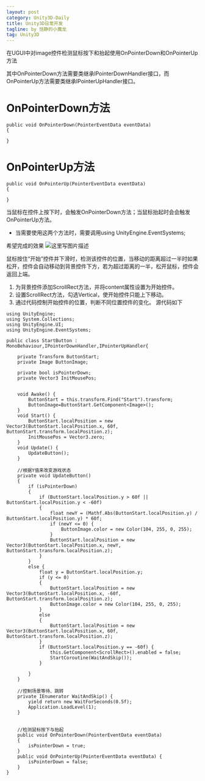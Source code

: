 ```yaml
---
layout: post
category: Unity3D-Daily
title: Unity3D日常开发
tagline: by 恬静的小魔龙
tag: Unity3D
---
```


在UGUI中对image控件检测鼠标按下和抬起使用OnPointerDown和OnPointerUp方法

其中OnPointerDown方法需要类继承IPointerDownHandler接口，而OnPointerUp方法需要类继承IPointerUpHandler接口。

<h1>OnPointerDown方法</h2>

```
public void OnPointerDown(PointerEventData eventData)
{

}
```
<h1>OnPointerUp方法</h1>

```
public void OnPointerUp(PointerEventData eventData) 
{

}
```
当鼠标在控件上按下时，会触发OnPointerDown方法；当鼠标抬起时会会触发OnPointerUp方法。 
- 当需要使用这两个方法时，需要调用using UnityEngine.EventSystems;

希望完成的效果 
![这里写图片描述](https://imgconvert.csdnimg.cn/aHR0cDovL2ltZy5ibG9nLmNzZG4ubmV0LzIwMTcxMTI1MTEzNDQ0ODY3?x-oss-process=image/format,png)

鼠标按住“开始”控件并下滑时，检测该控件的位置，当移动的距离超过一半时如果松开，控件会自动移动到背景控件下方，若为超过距离的一半，松开鼠标，控件会返回上端。 
1. 为背景控件添加ScrollRect方法，并将content属性设置为开始控件。 
2. 设置ScrollRect方法，勾选Vertical，使开始控件只能上下移动。 
3. 通过代码控制开始控件的位置，判断不同位置控件的变化。 
源代码如下

```
using UnityEngine;
using System.Collections;
using UnityEngine.UI;
using UnityEngine.EventSystems;

public class StartButton : MonoBehaviour,IPointerDownHandler,IPointerUpHandler{

    private Transform ButtonStart;
    private Image ButtonImage;

    private bool isPointerDown;
    private Vector3 InitMousePos;


    void Awake() {
        ButtonStart = this.transform.Find("Start").transform;
        ButtonImage=ButtonStart.GetComponent<Image>();
    }
    void Start() {
        ButtonStart.localPosition = new Vector3(ButtonStart.localPosition.x, 60f, ButtonStart.transform.localPosition.z);
        InitMousePos = Vector3.zero;
    }
    void Update() {
        UpdateButton();
    }

    //根据Y值来改变游戏状态
    private void UpdateButton()
    {
        if (isPointerDown)
        {
            if (ButtonStart.localPosition.y > 60f || ButtonStart.localPosition.y < -60f)
            {
                float newY = (Mathf.Abs(ButtonStart.localPosition.y) / ButtonStart.localPosition.y) * 60f;
                if (newY <= 0) {
                    ButtonImage.color = new Color(104, 255, 0, 255);
                }
                ButtonStart.localPosition = new Vector3(ButtonStart.localPosition.x, newY, ButtonStart.transform.localPosition.z);
            }
        }
        else {
            float y = ButtonStart.localPosition.y;
            if (y <= 0)
            {
                ButtonStart.localPosition = new Vector3(ButtonStart.localPosition.x, -60f, ButtonStart.transform.localPosition.z);
                ButtonImage.color = new Color(104, 255, 0, 255);
            }
            else
            {
                ButtonStart.localPosition = new Vector3(ButtonStart.localPosition.x, 60f, ButtonStart.transform.localPosition.z);
            }
            if (ButtonStart.localPosition.y == -60f) {
                this.GetComponent<ScrollRect>().enabled = false;
                StartCoroutine(WaitAndSkip());
            }

        }
    }

    //控制场景等待、跳转
    private IEnumerator WaitAndSkip() {
        yield return new WaitForSeconds(0.5f);
        Application.LoadLevel(1);
    }


    //检测鼠标按下与抬起
    public void OnPointerDown(PointerEventData eventData)
    {
        isPointerDown = true;
    }
    public void OnPointerUp(PointerEventData eventData) {
        isPointerDown = false;
    }
}
```
